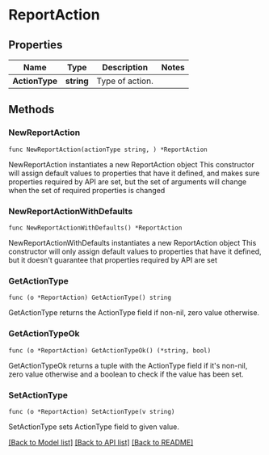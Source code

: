 # ReportAction

## Properties

Name | Type | Description | Notes
------------ | ------------- | ------------- | -------------
**ActionType** | **string** | Type of action. | 

## Methods

### NewReportAction

`func NewReportAction(actionType string, ) *ReportAction`

NewReportAction instantiates a new ReportAction object
This constructor will assign default values to properties that have it defined,
and makes sure properties required by API are set, but the set of arguments
will change when the set of required properties is changed

### NewReportActionWithDefaults

`func NewReportActionWithDefaults() *ReportAction`

NewReportActionWithDefaults instantiates a new ReportAction object
This constructor will only assign default values to properties that have it defined,
but it doesn't guarantee that properties required by API are set

### GetActionType

`func (o *ReportAction) GetActionType() string`

GetActionType returns the ActionType field if non-nil, zero value otherwise.

### GetActionTypeOk

`func (o *ReportAction) GetActionTypeOk() (*string, bool)`

GetActionTypeOk returns a tuple with the ActionType field if it's non-nil, zero value otherwise
and a boolean to check if the value has been set.

### SetActionType

`func (o *ReportAction) SetActionType(v string)`

SetActionType sets ActionType field to given value.



[[Back to Model list]](../README.md#documentation-for-models) [[Back to API list]](../README.md#documentation-for-api-endpoints) [[Back to README]](../README.md)


